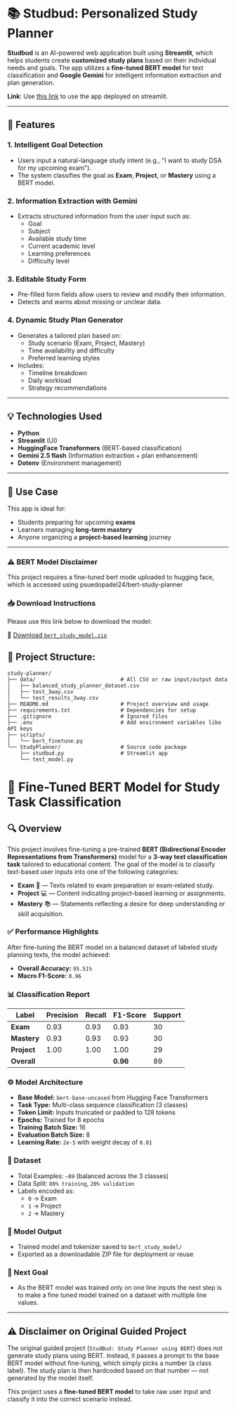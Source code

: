 # 📚 Studbud: Personalized Study Planner

**Studbud** is an AI-powered web application built using **Streamlit**, which helps students create **customized study plans** based on their individual needs and goals. The app utilizes a **fine-tuned BERT model** for text classification and **Google Gemini** for intelligent information extraction and plan generation.

**Link**: Use [this link](https://study-planner-studbud.streamlit.app/) to use the app deployed on streamlit.

---

## 🚀 Features

### 1. **Intelligent Goal Detection**

- Users input a natural-language study intent (e.g., "I want to study DSA for my upcoming exam").
- The system classifies the goal as **Exam**, **Project**, or **Mastery** using a BERT model.

### 2. **Information Extraction with Gemini**

- Extracts structured information from the user input such as:
  - Goal
  - Subject
  - Available study time
  - Current academic level
  - Learning preferences
  - Difficulty level

### 3. **Editable Study Form**

- Pre-filled form fields allow users to review and modify their information.
- Detects and warns about missing or unclear data.

### 4. **Dynamic Study Plan Generator**

- Generates a tailored plan based on:
  - Study scenario (Exam, Project, Mastery)
  - Time availability and difficulty
  - Preferred learning styles
- Includes:
  - Timeline breakdown
  - Daily workload
  - Strategy recommendations

---

## 💡 Technologies Used

- **Python**
- **Streamlit** (UI)
- **HuggingFace Transformers** (BERT-based classification)
- **Gemini 2.5 flash** (Information extraction + plan enhancement)
- **Dotenv** (Environment management)

---

## 🌟 Use Case

This app is ideal for:

- Students preparing for upcoming **exams**
- Learners managing **long-term mastery**
- Anyone organizing a **project-based learning** journey

---

### ⚠️ BERT Model Disclaimer

This project requires a fine-tuned bert mode uploaded to hugging face, which is accessed using psuedopadel24/bert-study-planner

### 📥 Download Instructions

Please use this link below to download the model:

🔗 [Download `bert_study_model.zip`](https://drive.google.com/file/d/1id0M2myASpL34piavcAoKJamqN9_d6B9/view?usp=sharing)

## 📁 Project Structure:

```
study-planner/
├── data/                           # All CSV or raw input/output data
│   ├── balanced_study_planner_dataset.csv
│   ├── test_3way.csv
│   └── test_results_3way.csv
├── README.md                       # Project overview and usage
├── requirements.txt                # Dependencies for setup
├── .gitignore                      # Ignored files
├── .env                            # Add environment variables like API keys
├── scripts/
│   └── bert_finetune.py
└── StudyPlanner/                   # Source code package
    ├── studbud.py                  # Streamlit app
    └── test_model.py
```

# 🧠 Fine-Tuned BERT Model for Study Task Classification

## 🔍 Overview

This project involves fine-tuning a pre-trained **BERT (Bidirectional Encoder Representations from Transformers)** model for a **3-way text classification task** tailored to educational content. The goal of the model is to classify text-based user inputs into one of the following categories:

- **Exam** 📝 — Texts related to exam preparation or exam-related study.
- **Project** 💻 — Content indicating project-based learning or assignments.
- **Mastery** 📚 — Statements reflecting a desire for deep understanding or skill acquisition.

### ✅ Performance Highlights

After fine-tuning the BERT model on a balanced dataset of labeled study planning texts, the model achieved:

- **Overall Accuracy:** `95.51%`
- **Macro F1-Score:** `0.96`

### 📊 Classification Report

| Label       | Precision | Recall | F1-Score | Support |
| ----------- | --------- | ------ | -------- | ------- |
| **Exam**    | 0.93      | 0.93   | 0.93     | 30      |
| **Mastery** | 0.93      | 0.93   | 0.93     | 30      |
| **Project** | 1.00      | 1.00   | 1.00     | 29      |
| **Overall** |           |        | **0.96** | 89      |

### ⚙️ Model Architecture

- **Base Model:** `bert-base-uncased` from Hugging Face Transformers
- **Task Type:** Multi-class sequence classification (3 classes)
- **Token Limit:** Inputs truncated or padded to 128 tokens
- **Epochs:** Trained for 8 epochs
- **Training Batch Size:** 16
- **Evaluation Batch Size:** 8
- **Learning Rate:** `2e-5` with weight decay of `0.01`

### 🧪 Dataset

- Total Examples: `~89` (balanced across the 3 classes)
- Data Split: `80% training`, `20% validation`
- Labels encoded as:
  - `0` → Exam
  - `1` → Project
  - `2` → Mastery

### 💾 Model Output

- Trained model and tokenizer saved to `bert_study_model/`
- Exported as a downloadable ZIP file for deployment or reuse

### 🎯 Next Goal

- As the BERT model was trained only on one line inputs the next step is to make a fine tuned model trained on a dataset with multiple line values.

---

## ⚠️ Disclaimer on Original Guided Project

The original guided project (`StudBud: Study Planner using BERT`) does not generate study plans using BERT. Instead, it passes a prompt to the base BERT model without fine-tuning, which simply picks a number (a class label). The study plan is then hardcoded based on that number — not generated by the model itself.

This project uses a **fine-tuned BERT model** to take raw user input and classify it into the correct scenario instead.
